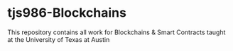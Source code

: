 # tjs986-Blockchains

This repository contains all work for Blockchains & Smart Contracts taught at the University of Texas at Austin
